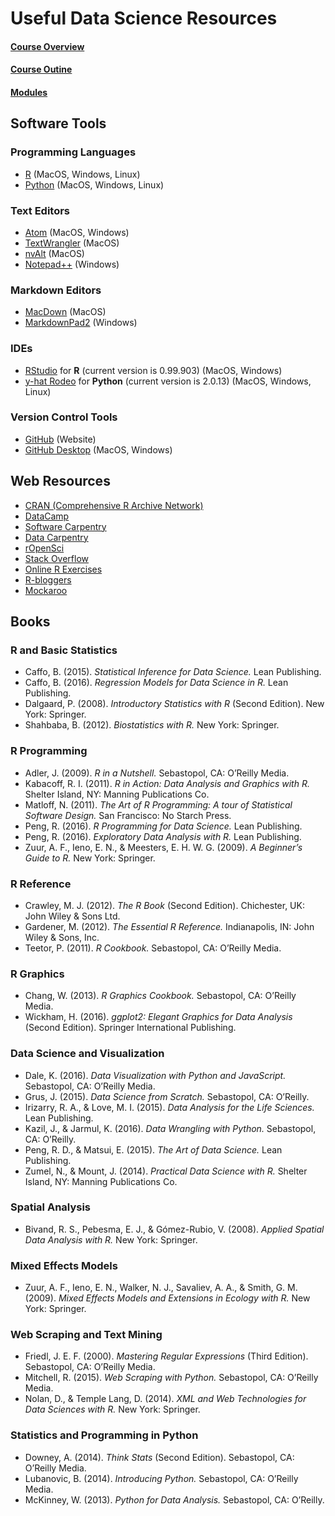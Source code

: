 Useful Data Science Resources
================

#### [Course Overview](course-overview.html)

#### [Course Outine](outline.html)

#### [Modules](modules.html)

<a name="software-tools"></a>Software Tools
-------------------------------------------

### <a name="programming-languages"></a>Programming Languages

-   [R](https://cran.r-project.org/) (MacOS, Windows, Linux)
-   [Python](https://www.python.org/) (MacOS, Windows, Linux)

### <a name="text-editors"></a>Text Editors

-   [Atom](https://atom.io/) (MacOS, Windows)
-   [TextWrangler](http://www.barebones.com/products/textwrangler/download.html) (MacOS)
-   [nvAlt](http://brettterpstra.com/projects/nvalt/) (MacOS)
-   [Notepad++](https://notepad-plus-plus.org/) (Windows)

### <a name="markdown-editors"></a>Markdown Editors

-   [MacDown](http://macdown.uranusjr.com/) (MacOS)
-   [MarkdownPad2](http://markdownpad.com/) (Windows)

### <a name="ides"></a>IDEs

-   [RStudio](https://www.rstudio.com/) for **R** (current version is 0.99.903) (MacOS, Windows)
-   [y-hat Rodeo](https://www.yhat.com/products/rodeo) for **Python** (current version is 2.0.13) (MacOS, Windows, Linux)

### <a name="version-control"></a>Version Control Tools

-   [GitHub](https://github.com/) (Website)
-   [GitHub Desktop](https://desktop.github.com/) (MacOS, Windows)

<a name="web-resources"></a>Web Resources
-----------------------------------------

-   [CRAN (Comprehensive R Archive Network)](https://cran.r-project.org/)
-   [DataCamp](https://www.datacamp.com)
-   [Software Carpentry](http://software-carpentry.org/)
-   [Data Carpentry](http://www.datacarpentry.org/)
-   [rOpenSci](https://ropensci.org/)
-   [Stack Overflow](http://stackoverflow.com/)
-   [Online R Exercises](http://r-exercises.com/start-here-to-learn-r/)
-   [R-bloggers](https://www.r-bloggers.com/)
-   [Mockaroo](https://mockaroo.com/)

<a name="books"></a>Books
-------------------------

### <a name="r-and-basic-statistics"></a>R and Basic Statistics

-   Caffo, B. (2015). *Statistical Inference for Data Science.* Lean Publishing.
-   Caffo, B. (2016). *Regression Models for Data Science in R.* Lean Publishing.
-   Dalgaard, P. (2008). *Introductory Statistics with R* (Second Edition). New York: Springer.
-   Shahbaba, B. (2012). *Biostatistics with R.* New York: Springer.

### <a name="r-programming"></a>R Programming

-   Adler, J. (2009). *R in a Nutshell.* Sebastopol, CA: O’Reilly Media.
-   Kabacoff, R. I. (2011). *R in Action: Data Analysis and Graphics with R.* Shelter Island, NY: Manning Publications Co.
-   Matloff, N. (2011). *The Art of R Programming: A tour of Statistical Software Design.* San Francisco: No Starch Press.
-   Peng, R. (2016). *R Programming for Data Science.* Lean Publishing.
-   Peng, R. (2016). *Exploratory Data Analysis with R.* Lean Publishing.
-   Zuur, A. F., Ieno, E. N., & Meesters, E. H. W. G. (2009). *A Beginner’s Guide to R.* New York: Springer.

### <a name="r-reference"></a>R Reference

-   Crawley, M. J. (2012). *The R Book* (Second Edition). Chichester, UK: John Wiley & Sons Ltd.
-   Gardener, M. (2012). *The Essential R Reference.* Indianapolis, IN: John Wiley & Sons, Inc.
-   Teetor, P. (2011). *R Cookbook.* Sebastopol, CA: O’Reilly Media.

### <a name="r-graphics"></a>R Graphics

-   Chang, W. (2013). *R Graphics Cookbook.* Sebastopol, CA: O’Reilly Media.
-   Wickham, H. (2016). *ggplot2: Elegant Graphics for Data Analysis* (Second Edition). Springer International Publishing.

### <a name="data-science"></a>Data Science and Visualization

-   Dale, K. (2016). *Data Visualization with Python and JavaScript.* Sebastopol, CA: O’Reilly Media.
-   Grus, J. (2015). *Data Science from Scratch.* Sebastopol, CA: O’Reilly.
-   Irizarry, R. A., & Love, M. I. (2015). *Data Analysis for the Life Sciences.* Lean Publishing.
-   Kazil, J., & Jarmul, K. (2016). *Data Wrangling with Python.* Sebastopol, CA: O’Reilly.
-   Peng, R. D., & Matsui, E. (2015). *The Art of Data Science.* Lean Publishing.
-   Zumel, N., & Mount, J. (2014). *Practical Data Science with R.* Shelter Island, NY: Manning Publications Co.

### <a name="spatial-analysis"></a>Spatial Analysis

-   Bivand, R. S., Pebesma, E. J., & Gómez-Rubio, V. (2008). *Applied Spatial Data Analysis with R.* New York: Springer.

### <a name="mixed-effects-modeling"></a>Mixed Effects Models

-   Zuur, A. F., Ieno, E. N., Walker, N. J., Savaliev, A. A., & Smith, G. M. (2009). *Mixed Effects Models and Extensions in Ecology with R.* New York: Springer.

### <a name="web-scraping"></a>Web Scraping and Text Mining

-   Friedl, J. E. F. (2000). *Mastering Regular Expressions* (Third Edition). Sebastopol, CA: O’Reilly Media.
-   Mitchell, R. (2015). *Web Scraping with Python.* Sebastopol, CA: O’Reilly Media.
-   Nolan, D., & Temple Lang, D. (2014). *XML and Web Technologies for Data Sciences with R.* New York: Springer.

### <a name="stats-and-python"></a>Statistics and Programming in Python

-   Downey, A. (2014). *Think Stats* (Second Edition). Sebastopol, CA: O’Reilly Media.
-   Lubanovic, B. (2014). *Introducing Python.* Sebastopol, CA: O’Reilly Media.
-   McKinney, W. (2013). *Python for Data Analysis.* Sebastopol, CA: O’Reilly.
